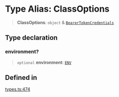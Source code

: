 # Type Alias: ClassOptions

> **ClassOptions**: `object` & [`BearerTokenCredentials`](/docs/SDK/type-aliases/BearerTokenCredentials.md)

## Type declaration

### environment?

> `optional` **environment**: [`ENV`](/docs/SDK/type-aliases/ENV.md)

## Defined in

[types.ts:474](https://github.com/monerium/js-monorepo/blob/bdb556f177407a98459f8edb039e31cf37d07d7a/packages/sdk/src/types.ts#L474)
